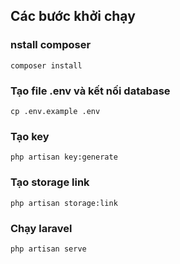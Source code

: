 ## Các bước khởi chạy
### nstall composer
```composer install```

### Tạo file .env và kết nối database
```cp .env.example .env```

### Tạo key
```php artisan key:generate```

### Tạo storage link
```php artisan storage:link```

### Chạy laravel
```php artisan serve```
